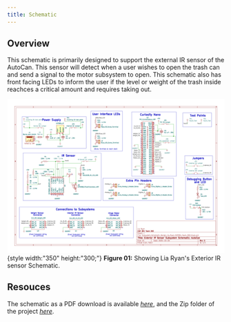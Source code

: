 ```yaml
---
title: Schematic
---
```


## Overview

This schematic is primarily designed to support the external IR sensor of the AutoCan. This sensor will detect when a user wishes to open the trash can and send a signal to the motor subsystem to open. This schematic also has front facing LEDs to inform the user if the level or weight of the trash inside reachces a critical amount and requires taking out.


![schematic](10-31-25-schematic.png){style width:"350" height:"300;"}
**Figure 01:** Showing Lia Ryan's Exterior IR sensor Schematic.


## Resouces

The schematic as a PDF download is available [*here*](10-31-25-schematic.pdf), and the Zip folder of the project [*here*](10-31-25-schematic.zip).